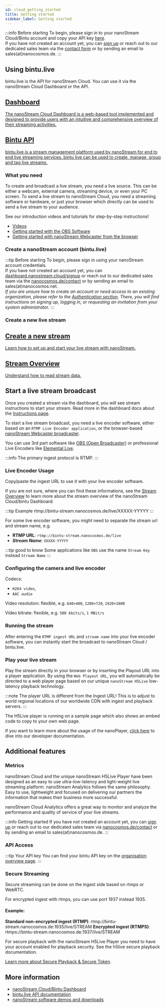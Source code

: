 ```yaml
---
id: cloud_getting_started
title: Getting started
sidebar_label: Getting started
---
```


:::info Before starting
To begin, please sign in to your nanoStream Cloud/Bintu account and copy your API key [here](https://dashboard.nanostream.cloud/organisation). <br/>
If you have not created an account yet, you can [sign up](https://dashboard.nanostream.cloud/auth?signup) or reach out to our dedicated sales team via the [contact form](https://www.nanocosmos.de/contact) or by sending an email to sales(at)nanocosmos.de.
:::

## Using bintu.live

bintu.live is the API for nanoStream Cloud. You can use it via the nanoStream Cloud Dashboard or the API.

<article class="margin-top--lg">
    <section class="row list_ZO3j">
        <article class="col col--6 margin-bottom--lg">
            <a class="card padding--lg cardContainer_Uewx" href="https://dashboard.nanostream.cloud/">
                <h2 class="text--truncate cardTitle_dwRT" title="Installation">Dashboard</h2>
                <p class="text--truncate cardDescription_mCBT">
                    The nanoStream Cloud Dashboard is a web-based tool implemented and designed to provide users with an intuitive and comprehensive overview of their streaming activities.
                </p>
            </a></article>
        <article class="col col--6 margin-bottom--lg">
            <a class="card padding--lg cardContainer_Uewx"href="https://doc.pages.nanocosmos.de/bintuapi-docs/">
                <h2 class="text--truncate cardTitle_dwRT" title="Configuration">Bintu API</h2>
                <p class="text--truncate cardDescription_mCBT">
                    bintu.live is a stream management platform used by nanoStream for end to end live streaming services. bintu live can be used to create, manage, group and tag live streams.
                </p>
            </a></article>
    </section>
</article>

### What you need

To create and broadcast a live stream, you need a live source.
This can be either a webcam, external camera, streaming device, or even your PC screen.
To send a live stream to nanoStream Cloud, you need a streaming software or hardware,
or just your browser which directly can be used to send a live stream to your audience.

See our introduction videos and tutorials for step-by-step instructions!

- [Videos](https://www.nanocosmos.de/blog/videos)
- [Getting started with the OBS Software](https://www.nanocosmos.de/blog/2020/01/how-to-use-obs-as-a-live-encoder-for-your-nanostream/)
- [Getting started with nanoStream Webcaster from the browser](https://www.nanocosmos.de/blog/2019/09/how-to-create-a-livestream-with-our-nanostream-webrtc-application-demo-version/)

### Create a nanoStream account (bintu.live)

:::tip Before starting
To begin, please sign in using your nanoStream account credentials. <br/>
If you have not created an account yet, you can [dashboard.nanostream.cloud/signup](https://dashboard.nanostream.cloud/signup) or reach out to our dedicated sales team via the [nanocosmos.de/contact](https://www.nanocosmos.de/contact) or by sending an email to sales(at)nanocosmos.net. <br/>
*If you are unsure how to create an account or need access to an existing organization, please refer to the [Authentication section](./getting_started.md#authentication). There, you will find instructions on signing up, logging in, or requesting an invitation from your system administrator.*
:::

### Create a new live stream

<article class="margin-top--lg">
    <section class="row list_ZO3j">
        <article class="col col--6 margin-bottom--lg">
            <a class="card padding--lg cardContainer_Uewx" href="../dashboard/start_streaming">
                <h2>Create a new stream</h2>
                <p>Learn how to set up and start your live stream with nanoStream.</p>
            </a>
        </article>
        <article class="col col--6 margin-bottom--lg">
            <a class="card padding--lg cardContainer_Uewx" href="../dashboard/stream_overview">
                <h2>Stream Overview</h2>
                <p>Understand how to read stream data.</p>
            </a>
        </article>
    </section>
</article>


## Start a live stream broadcast

Once you created a stream via the dashboard, you will see stream instructions to start your stream. Read more in the dashboard docs about the [Instructions page](../dashboard/start_streaming#start-streaming).

To start a live stream broadcast, you need a live encoder software, either based on an `RTMP Live Encoder application`, or the browser-based [nanoStream Webcaster broadcaster](../webrtc/nanostream_webrtc_getting_started).

You can use 3rd part software like [OBS (Open Broadcaster)](https://obsproject.com/) or professional Live Encoders like [Elemental Live](https://www.elemental.com/products/aws-elemental-live).

:::info 
The primary ingest protocol is RTMP.
:::

### Live Encoder Usage

Copy/paste the ingest URL to use it with your live encoder software.

If you are not sure, where you can find these informations, see the [Stream Overview](../dashboard/stream_overview) to learn more about the stream overview of the nanoStream Cloud/bintu Dashboard.

:::tip Example
rtmp://bintu-stream.nanocosmos.de/live/XXXXX-YYYYY
:::

For some live encoder software, you might need to separate the stream url and stream name, e.g.

- **RTMP URL**: `rtmp://bintu-stream.nanocosmos.de/live`
- ***Stream Name***: `XXXXX-YYYYY`

:::tip good to know
Some applications like `OBS` use the name `Stream Key` instead `Stream Name`
:::


### Configuring the camera and live encoder

Codecs: 
- `H264 video`,
- `AAC audio`

Video resolution: flexible, e.g. `640×480`, `1280×720`, `1920×1080`

Video bitrate: flexible, e.g. `500 kbits/s`, `1 MBit/s`

### Running the stream

After entering the `RTMP ingest URL` and `stream name` into your live encoder software, you can instantly start the broadcast to nanoStream Cloud / bintu.live.


### Play your live stream

Play the stream directly in your browser or by inserting the Playout URL into a player application. By using the `Web Playout URL`, you will automatically be directed to a web player page based on our unique `nanoStream H5Live` low-latency playback technology.

:::note 
The player URL is different from the Ingest URL! This is to adjust to world regional locations of our worldwide CDN with ingest and playback servers.
:::

The H5Live player is running on a sample page which also shows an embed code to copy to your own web page.

If you want to learn more about the usage of the nanoPlayer, [click here](../nanoplayer/nanoplayer_introduction) to dive into our developer documentation.


## Additional features

### Metrics

nanoStream Cloud and the unique nanoStream H5Live Player have been designed as an easy to use ultra-low-latency and light-weight live streaming platform. nanoStream Analytics follows the same philosophy. Easy to use, lightweight and focused on delivering our partners the information that makes their business more successful.

nanoStream Cloud Analytics offers a great way to monitor and analyze the performance and quality of service of your live streams. 

:::info Getting started
If you have not created an account yet, you can [sign up](https://dashboard.nanostream.cloud/auth?signup) or reach out to our dedicated sales team via [nanocosmos.de/contact](https://www.nanocosmos.de/contact) or by sending an email to sales(at)nanocosmos.de.
:::

### API Access

:::tip Your API key
You can find your bintu API key on the [organisation overview page](https://dashboard.nanostream.cloud/organisation).
:::

### Secure Streaming

Secure streaming can be done on the ingest side based on rtmps or WebRTC.

For encrypted ingest with rtmps, you can use port 1937 instead 1935.

#### Example: 

**Standard non-encrypted ingest (RTMP)**: rtmp://bintu-stream.nanocosmos.de:1935/live/STREAM
**Encrypted ingest (RTMPS)**: rtmps://bintu-stream.nanocosmos.de:1937/live/STREAM

For secure playback with the nanoStream H5Live Player you need to have your account enabled for playback security. See the h5live secure playback documentation.

[Learn more about Secure Playback & Secure Token](../dashboard/secure_playback).

## More information

- [nanoStream Cloud/Bintu Dashboard](https://dashboard.nanostream.cloud/)
- [bintu.live API documentation](https://doc.pages.nanocosmos.de/bintuapi-docs)
- [nanoStream software demos and downloads](http://www.nanocosmos.de/demo)
